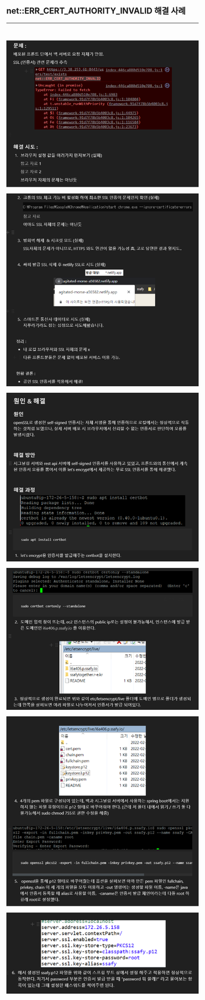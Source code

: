 ##  net::ERR_CERT_AUTHORITY_INVALID  해결 사례

<hr>

<br>

![image-20220407224804999](asd.assets/image-20220407224804999.png)

![image-20220407224822275](asd.assets/image-20220407224822275.png)

![image-20220407224839322](asd.assets/image-20220407224839322.png)

![image-20220407224859835](asd.assets/image-20220407224859835.png)

![image-20220407224913666](asd.assets/image-20220407224913666.png)

![image-20220407224923106](asd.assets/image-20220407224923106.png)